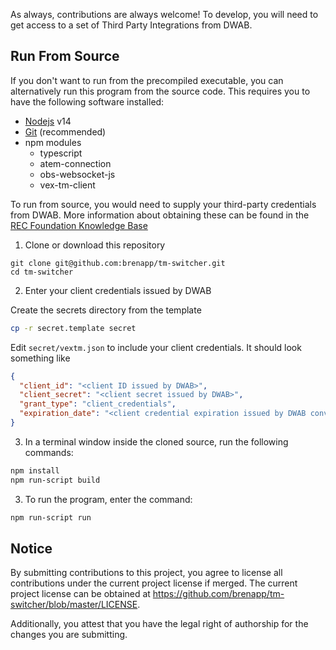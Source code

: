 As always, contributions are always welcome! To develop, you will need to get
access to a set of Third Party Integrations from DWAB.

## Run From Source

If you don't want to run from the precompiled executable, you can alternatively
run this program from the source code. This requires you to have the following
software installed:

- [Nodejs](https://nodejs.org) v14
- [Git](https://git-scm.com) (recommended)
- npm modules
  - typescript
  - atem-connection
  - obs-websocket-js
  - vex-tm-client

To run from source, you would need to supply your third-party credentials from
DWAB. More information about obtaining these can be found in the
[REC Foundation Knowledge Base](https://kb.roboticseducation.org/hc/en-us/articles/19238156122135)

1. Clone or download this repository

```
git clone git@github.com:brenapp/tm-switcher.git
cd tm-switcher
```

2. Enter your client credentials issued by DWAB

Create the secrets directory from the template

```bash
cp -r secret.template secret
```

Edit `secret/vextm.json` to include your client credentials. It should look
something like

```json
{
  "client_id": "<client ID issued by DWAB>",
  "client_secret": "<client secret issued by DWAB>",
  "grant_type": "client_credentials",
  "expiration_date": "<client credential expiration issued by DWAB converted to MS>" // Google "convert time to ms" for conversion tools
}
```

3. In a terminal window inside the cloned source, run the following commands:

```bash
npm install
npm run-script build
```

3. To run the program, enter the command:

```bash
npm run-script run
```

## Notice

By submitting contributions to this project, you agree to license all
contributions under the current project license if merged. The current project
license can be obtained at
https://github.com/brenapp/tm-switcher/blob/master/LICENSE.

Additionally, you attest that you have the legal right of authorship for the
changes you are submitting.
